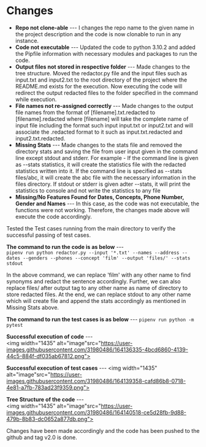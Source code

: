 # Changes
* **Repo not clone-able** --- I changes the repo name to the given name in the project description and the code is now clonable to run in any instance.
* **Code not executable** --- Updated the code to python 3.10.2 and added the Pipfile information with necessary modules and packages to run the code.
* **Output files not stored in respective folder** --- Made changes to the tree structure. Moved the redactor.py file and  the input files such as input.txt and input2.txt to the root directory of the project where the README.md exists for the execution. Now executing the code will redirect the output redacted files to the folder specified in the command while execution.
* **File names not re-assigned correctly** --- Made changes to the output file names from the format of [filename].txt.redacted to [filename].redacted where [filename] will take the complete name of input file including the format such input input.txt or input2.txt and will associate the .redacted format to it such as input.txt.redacted and input2.txt.redacted.
* **Missing Stats** --- Made changes to the stats file and removed the directory stats and saving the file from user input given in the command line except stdout and stderr. For example - If the command line is given as --stats statistics, it will create the statistics file with the redacted statistics written into it. If the command line is specified as --stats files/abc, it will create the abc file with the necessary information in the files directory. If stdout or stderr is given adter --stats, it will print the statistics to console and not write the statistics to any file
* **Missing/No Features Found for Dates, Concepts, Phone Number, Gender and Names** --- In this case, as the code was not executable, the functions were not working. Therefore, the changes made above will execute the code accordingly.

Tested the Test cases running from the main directory to verify the successful passing of test cases.

**The command to run the code is as below** ---  
```pipenv run python redactor.py --input '*.txt' --names --address --dates --genders --phones --concept 'film' --output 'files/' --stats stdout```

In the above command, we can replace 'film' with any other name to find synonyms and redact the sentence accordingly. Further, we can also replace files/ after output tag to any other name as name of directory to store redacted files. At the end, we can replace stdout to any other name which will create file and append the stats accordingly as mentioned in Missing Stats above.

**The command to run the test cases is as below** ---
```pipenv run python -m pytest```

**Successful execution of code** ---  
<img width="1435" alt="image"src="https://user-images.githubusercontent.com/31980486/164136335-4bcd6860-4139-44c5-884f-df035ab67812.png">  

**Successful execution of test cases** ---
<img width="1435" alt="image"src="https://user-images.githubusercontent.com/31980486/164139358-cafd86b8-0718-4e81-a7fb-783ad23f9359.png">  

**Tree Structure of the code** ---  
<img width="1435" alt="image"src="https://user-images.githubusercontent.com/31980486/164140518-ce5d28fb-9d88-479b-8b83-dc0652a877db.png">  

Changes have been made accordingly and the code has been pushed to the github and tag v2.0 is done.
